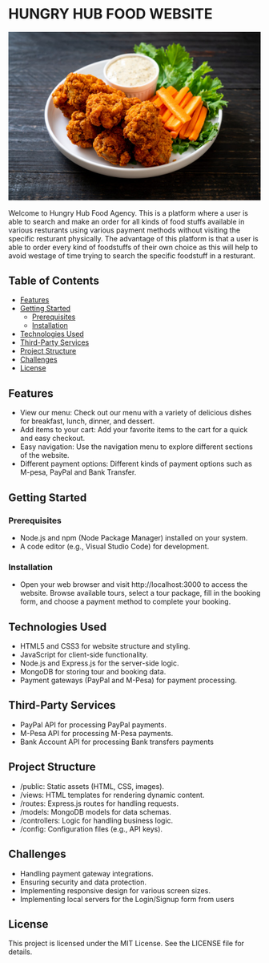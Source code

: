# HUNGRY HUB FOOD WEBSITE

![Screenshot](./images/product-1.jpg)

Welcome to Hungry Hub Food Agency. This is a platform where a user is able to search and make an order for all kinds of food stuffs available in various resturants using various payment methods  without visiting the specific resturant physically. The advantage of this platform is that a user is able to order every kind of foodstuffs of their own choice as this will help to avoid westage of time trying to search the specific foodstuff in a resturant. 

## Table of Contents

- [Features](#features)
- [Getting Started](#getting-started)
  - [Prerequisites](#prerequisites)
  - [Installation](#installation)
- [Technologies Used](#technologies-used)
- [Third-Party Services](#third-party-services)
- [Project Structure](#project-structure)
- [Challenges](#challenges)
- [License](#license)

## Features

- View our menu: Check out our menu with a variety of delicious dishes for breakfast, lunch, dinner, and dessert.
- Add items to your cart: Add your favorite items to the cart for a quick and easy checkout.
- Easy navigation: Use the navigation menu to explore different sections of the website.
- Different payment options: Different kinds of payment options such as M-pesa, PayPal and Bank Transfer.

## Getting Started

### Prerequisites

- Node.js and npm (Node Package Manager) installed on your system.
- A code editor (e.g., Visual Studio Code) for development.

### Installation

- Open your web browser and visit http://localhost:3000 to access the website.
Browse available tours, select a tour package, fill in the booking form, and choose a payment method to complete your booking.

## Technologies Used

- HTML5 and CSS3 for website structure and styling.
- JavaScript for client-side functionality.
- Node.js and Express.js for the server-side logic.
- MongoDB for storing tour and booking data.
- Payment gateways (PayPal and M-Pesa) for payment processing.

## Third-Party Services

- PayPal API for processing PayPal payments.
- M-Pesa API for processing M-Pesa payments.
- Bank Account API for processing Bank transfers payments

## Project Structure

- /public: Static assets (HTML, CSS, images).
- /views: HTML templates for rendering dynamic content.
- /routes: Express.js routes for handling requests.
- /models: MongoDB models for data schemas.
- /controllers: Logic for handling business logic.
- /config: Configuration files (e.g., API keys).

## Challenges

- Handling payment gateway integrations.
- Ensuring security and data protection.
- Implementing responsive design for various screen sizes.
- Implementing local servers for the Login/Signup form from users

## License

This project is licensed under the MIT License. See the LICENSE file for details.
